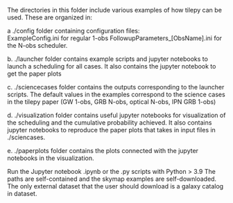 The directories in this folder include various examples of how tilepy can be used. These are organized in:

a ./config folder containing configuration files:   
    ExampleConfig.ini for regular 1-obs 
    FollowupParameters_[ObsName].ini for the N-obs scheduler.

b. ./launcher folder contains example scripts and jupyter notebooks to launch a scheduling for all cases. It also contains the jupyter notebook to get the paper plots

c. ./sciencecases folder contains the outputs corresponding to the launcher scripts. The default values in the examples correspond to the science cases in the tilepy paper (GW 1-obs, GRB N-obs, optical N-obs, IPN GRB 1-obs) 

d. ./visualization folder contains useful jupyter notebooks for visualization of the scheduling and the cumulative probability achieved. It also contains jupyter notebooks to reproduce the paper plots that takes in input files in ./sciencases.

e. ./paperplots folder contains the plots connected with the jupyter notebooks in the visualization. 

Run the Jupyter notebook .ipynb or the .py scripts with Python > 3.9
The paths are self-contained and the skymap examples are self-downloaded. The only external dataset that the user should download is a galaxy catalog in dataset. 
